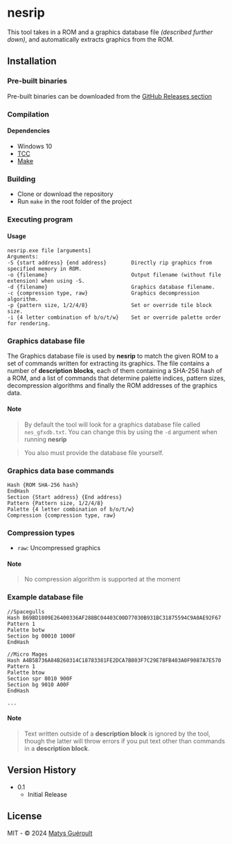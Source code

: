 # nesrip

This tool takes in a ROM and a graphics database file *(described further down)*, and automatically extracts graphics from the ROM.

## Installation

### Pre-built binaries

Pre-built binaries can be downloaded from the [GitHub Releases section](https://github.com/GeekJoystick/nesrip/releases/latest)

### Compilation

#### Dependencies

* Windows 10
* [TCC](https://github.com/TinyCC/tinycc)
* [Make](https://www.gnu.org/software/make)

### Building

* Clone or download the repository
* Run `make` in the root folder of the project

### Executing program

#### Usage

```
nesrip.exe file [arguments]                                                                                      
Arguments:
-S {start address} {end address}        Directly rip graphics from specified memory in ROM.
-o {filename}                           Output filename (without file extension) when using -S.
-d {filename}                           Graphics database filename.
-c {compression type, raw}              Graphics decompression algorithm.
-p {pattern size, 1/2/4/8}              Set or override tile block size.   
-i {4 letter combination of b/o/t/w}    Set or override palette order for rendering.
```

### Graphics database file

The Graphics database file is used by **nesrip** to match the given ROM to a set of commands written for extracting its graphics.
The file contains a number of **description blocks**, each of them containing a SHA-256 hash of a ROM, and a list of commands that determine palette indices, pattern sizes, decompression algorithms and finally the ROM addresses of the graphics data.

#### Note

> By default the tool will look for a graphics database file called `nes_gfxdb.txt`.
> You can change this by using the `-d` argument when running **nesrip**

> You also must provide the database file yourself.

### Graphics data base commands

```
Hash {ROM SHA-256 hash}
EndHash
Section {Start address} {End address}
Pattern {Pattern size, 1/2/4/8}
Palette {4 letter combination of b/o/t/w}
Compression {compression type, raw}
```

### Compression types

* `raw`: Uncompressed graphics

#### Note

> No compression algorithm is supported at the moment

### Example database file

```
//Spacegulls
Hash B69BD1809E26400336AF288BC04403C00D77030B931BC31875594C9A0AE92F67
Pattern 1
Palette botw
Section bg 00010 1000F
EndHash

//Micro Mages
Hash A4B5B736A84B260314C18783381FE2DCA7B803F7C29E78FB403A0F9087A7E570
Pattern 1
Palette btow
Section spr 8010 900F
Section bg 9010 A00F
EndHash

...
```

#### Note

> Text written outside of a **description block** is ignored by the tool, though the latter will throw errors if you put text other than commands in a **description block**.

## Version History

* 0.1
	* Initial Release

## License

MIT - © 2024 [Matys Guéroult](https://github.com/GeekJoystick)